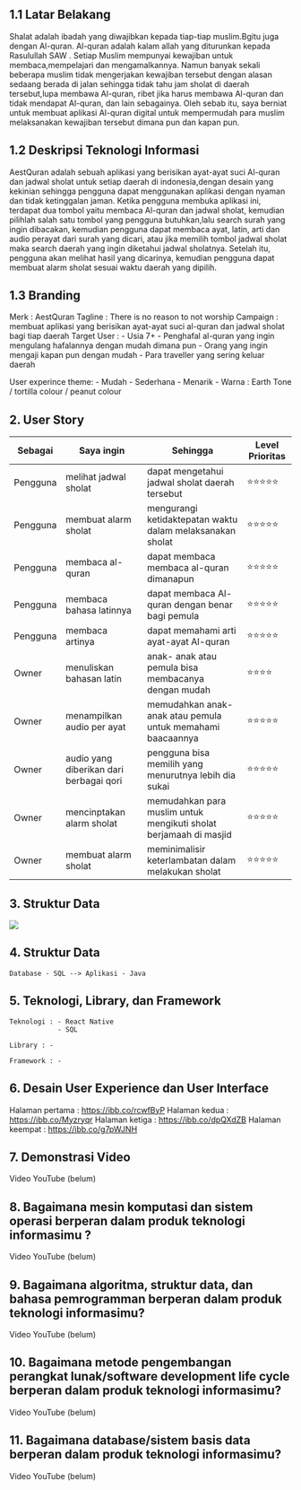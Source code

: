 ## 1.1 Latar Belakang

   Shalat adalah ibadah yang diwajibkan kepada tiap-tiap muslim.Bgitu juga dengan Al-quran. Al-quran adalah kalam allah yang diturunkan kepada Rasulullah SAW . Setiap Muslim mempunyai kewajiban untuk membaca,mempelajari dan mengamalkannya. Namun banyak sekali beberapa muslim tidak mengerjakan kewajiban tersebut dengan alasan sedaang berada di jalan sehingga tidak tahu jam sholat di daerah tersebut,lupa membawa Al-quran, ribet jika harus membawa Al-quran dan tidak mendapat Al-quran, dan lain sebagainya. Oleh sebab itu, saya berniat untuk membuat aplikasi Al-quran digital untuk mempermudah para muslim melaksanakan kewajiban tersebut dimana pun dan kapan pun. 
    
## 1.2 Deskripsi Teknologi Informasi  

   AestQuran adalah sebuah aplikasi yang berisikan ayat-ayat suci Al-quran dan jadwal sholat untuk setiap daerah di indonesia,dengan desain yang kekinian sehingga pengguna dapat menggunakan aplikasi dengan nyaman dan tidak ketinggalan jaman. Ketika pengguna membuka aplikasi ini, terdapat dua tombol yaitu membaca Al-quran dan jadwal sholat, kemudian pilihlah salah satu tombol yang pengguna butuhkan,lalu search surah yang ingin dibacakan, kemudian pengguna dapat membaca ayat, latin, arti dan audio perayat dari surah yang dicari, atau jika memilih tombol jadwal sholat maka search daerah yang ingin diketahui jadwal sholatnya. Setelah itu, pengguna akan melihat hasil yang dicarinya, kemudian pengguna dapat membuat alarm sholat sesuai waktu daerah yang dipilih.

## 1.3 Branding

  Merk : AestQuran
  Tagline : There is no reason to not worship
  Campaign : membuat aplikasi yang berisikan ayat-ayat suci al-quran dan jadwal sholat bagi tiap daerah
  Target User : 
      - Usia 7+
      - Penghafal al-quran yang ingin mengulang hafalannya dengan mudah dimana pun
      - Orang yang ingin mengaji kapan pun dengan mudah
      - Para traveller yang sering keluar daerah

   User experince theme:
      - Mudah
      - Sederhana
      - Menarik
      - Warna : Earth Tone / tortilla colour / peanut colour

## 2. User Story

  Sebagai | Saya ingin | Sehingga | Level Prioritas 
  ---|---|---|---
  Pengguna | melihat jadwal sholat | dapat mengetahui jadwal sholat daerah tersebut |⭐⭐⭐⭐⭐
  Pengguna | membuat alarm sholat | mengurangi ketidaktepatan waktu dalam melaksanakan sholat|⭐⭐⭐⭐⭐
  Pengguna | membaca al-quran | dapat membaca membaca al-quran dimanapun | ⭐⭐⭐⭐⭐
  Pengguna | membaca bahasa latinnya | dapat membaca Al-quran dengan benar bagi pemula| ⭐⭐⭐⭐⭐
  Pengguna | membaca artinya | dapat memahami arti ayat-ayat Al-quran |⭐⭐⭐⭐⭐
  Owner | menuliskan bahasan latin | anak- anak atau pemula bisa membacanya dengan mudah | ⭐⭐⭐⭐
  Owner | menampilkan audio per ayat | memudahkan anak-anak atau pemula untuk memahami baacaannya | ⭐⭐⭐⭐⭐
  Owner | audio yang diberikan dari berbagai qori | pengguna bisa memilih yang menurutnya lebih dia sukai | ⭐⭐⭐⭐⭐
  Owner | mencinptakan alarm sholat | memudahkan para muslim untuk mengikuti sholat berjamaah di masjid | ⭐⭐⭐⭐⭐
  Owner | membuat alarm sholat | meminimalisir keterlambatan dalam melakukan sholat |⭐⭐⭐⭐⭐
  
   
  
  
  

## 3. Struktur Data

[![](https://mermaid.ink/img/pako:eNqNkstOwzAQRX_F8rr-gSwRK8QC1G02t7Ebm_oRObaqKu2_M46j0hQKZJFIc8_ceWQm3gWpeMNVfDboI1zrGT31PSjf99njfBYiTOw19Mazhu3yARWokUV-QgfxniMK0_I3Y41u-Q_gC-QRVmx1sEjEDjM5czceC-yUK7IYKagJHo2FPsBXfq2WlPPEJPYJ8ZpxY79SvgrsSlWc5mZGpPw3TI3Pq5AZ_3COyRCbTP87nEsQWZogBhWXfpQbkGraem_LsGRGrBb1cz_urbTejofDg6Rv-pL5UeuPGlRfWEPAEYeUWeMU4eRx_S8P0eu0vqdF07gW0REX7i3Zzoy0rmrHN9yp6GAknepUYi1PWjnV8nJqUu2RbSrHdiEUOYXtyXe8STGrDc-DRFLLffNmDzuqyydy2gQL?type=png)](https://mermaid.live/edit#pako:eNqNkstOwzAQRX_F8rr-gSwRK8QC1G02t7Ebm_oRObaqKu2_M46j0hQKZJFIc8_ceWQm3gWpeMNVfDboI1zrGT31PSjf99njfBYiTOw19Mazhu3yARWokUV-QgfxniMK0_I3Y41u-Q_gC-QRVmx1sEjEDjM5czceC-yUK7IYKagJHo2FPsBXfq2WlPPEJPYJ8ZpxY79SvgrsSlWc5mZGpPw3TI3Pq5AZ_3COyRCbTP87nEsQWZogBhWXfpQbkGraem_LsGRGrBb1cz_urbTejofDg6Rv-pL5UeuPGlRfWEPAEYeUWeMU4eRx_S8P0eu0vqdF07gW0REX7i3Zzoy0rmrHN9yp6GAknepUYi1PWjnV8nJqUu2RbSrHdiEUOYXtyXe8STGrDc-DRFLLffNmDzuqyydy2gQL)
## 4. Struktur Data

    Database - SQL --> Aplikasi - Java

## 5. Teknologi, Library, dan Framework

    Teknologi : - React Native
                - SQL

    Library : -

    Framework : -

## 6. Desain User Experience dan User Interface
 Halaman pertama : https://ibb.co/rcwfByP
 Halaman kedua : https://ibb.co/Myzryqr
 Halaman ketiga : https://ibb.co/dpQXdZB
 Halaman keempat : https://ibb.co/g7pWJNH


## 7. Demonstrasi Video

  Video YouTube (belum)

## 8. Bagaimana mesin komputasi dan sistem operasi berperan dalam produk teknologi informasimu ?

  Video YouTube (belum)

## 9. Bagaimana algoritma, struktur data, dan bahasa pemrogramman berperan dalam produk teknologi informasimu?

   Video YouTube (belum)

## 10. Bagaimana metode pengembangan perangkat lunak/software development life cycle berperan dalam produk teknologi informasimu?

   Video YouTube (belum)

## 11. Bagaimana database/sistem basis data berperan dalam produk teknologi informasimu?

   Video YouTube (belum)


  

 
 


    
 
  


  
